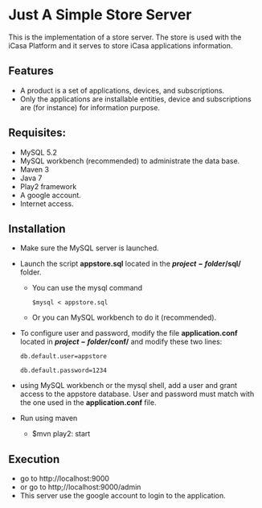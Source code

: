 Just A Simple Store Server
=====================================

This is the implementation of a store server.
The store is used with the iCasa Platform and it serves to store iCasa applications information.

Features 
----------
* A product is a set of applications, devices, and subscriptions.
* Only the applications are installable entities, device and subscriptions are (for instance) for information purpose.


Requisites:
--
* MySQL 5.2
* MySQL workbench (recommended) to administrate the data base.
* Maven 3
* Java 7
* Play2 framework
* A google account.
* Internet access.

Installation
--
* Make sure the MySQL server is launched.
* Launch the script **appstore.sql** located in the **$project-folder$/sql/** folder.
    * You can use the mysql command
    
        `$mysql < appstore.sql`
        
    * Or you can MySQL workbench to do it (recommended).
    
* To configure user and password, modify the file **application.conf** located in **$project-folder$/conf/** and modify these two lines:

    `db.default.user=appstore`
    
    `db.default.password=1234`
    
* using MySQL workbench or the mysql shell, add a user and grant access to the appstore database. User and password must match with the one used in the **application.conf** file.

* Run using maven
    * $mvn play2: start

Execution
---------
* go to http://localhost:9000  
* or go to http;//localhost:9000/admin
* This server use the google account to login to the application.

